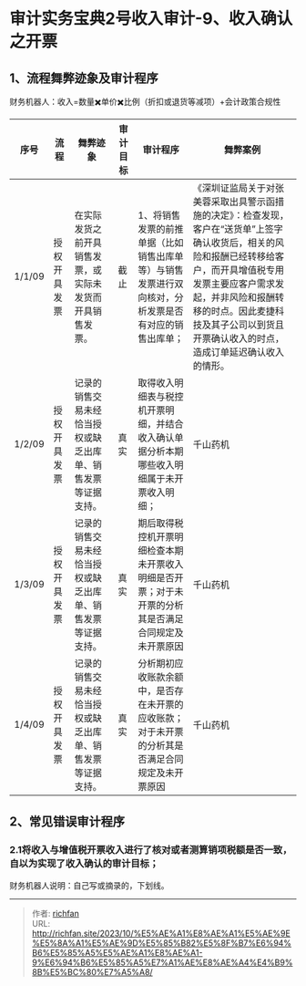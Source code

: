 # 审计实务宝典2号收入审计-9、收入确认之开票

## 1、流程舞弊迹象及审计程序
财务机器人：收入=数量✖️单价✖️比例（折扣或退货等减项）+会计政策合规性


| 序号     | 流程     | 舞弊迹象                           | 审计目标 | 审计程序                                               | 舞弊案例                                                                                                                                     |
|--------|--------|--------------------------------|------|----------------------------------------------------|------------------------------------------------------------------------------------------------------------------------------------------|
| 1/1/09 | 授权开具发票 | 在实际发货之前开具销售发票，或实际未发货而开具销售发票。   | 截止   | 1、将销售发票的前推单据（比如销售出库单等）与销售发票进行双向核对，分析发票是否有对应的销售出库单； | 《深圳证监局关于对张美蓉采取出具警示函措施的决定》：检查发现，客户在“送货单”上签字确认收货后，相关的风险和报酬已经转移给客户，而开具增值税专用发票主要应客户需求发起，并非风险和报酬转移的时点。因此麦捷科技及其子公司以到货且开票确认收入的时点，造成订单延迟确认收入的情形。 |
| 1/2/09 | 授权开具发票 | 记录的销售交易未经恰当授权或缺乏出库单、销售发票等证据支持。 | 真实   | 取得收入明细表与税控机开票明细，并结合收入确认单据分析本期哪些收入明细属于未开票收入明细；      | 千山药机                                                                                                                                     |
| 1/3/09 | 授权开具发票 | 记录的销售交易未经恰当授权或缺乏出库单、销售发票等证据支持。 | 真实   | 期后取得税控机开票明细检查本期未开票收入明细是否开票；对于未开票的分析其是否满足合同规定及未开票原因 | 千山药机                                                                                                                                     |
| 1/4/09 | 授权开具发票 | 记录的销售交易未经恰当授权或缺乏出库单、销售发票等证据支持。 | 真实   | 分析期初应收账款余额中，是否存在未开票的应收账款；对于未开票的分析其是否满足合同规定及未开票原因   | 千山药机                                                                                                                                     |



## 2、常见错误审计程序
### 2.1将收入与增值税开票收入进行了核对或者测算销项税额是否一致，自以为实现了收入确认的审计目标；
财务机器人说明：自己写或摘录的，下划线。

---

> 作者: [richfan](https://richfan.site/)  
> URL: http://richfan.site/2023/10/%E5%AE%A1%E8%AE%A1%E5%AE%9E%E5%8A%A1%E5%AE%9D%E5%85%B82%E5%8F%B7%E6%94%B6%E5%85%A5%E5%AE%A1%E8%AE%A1-9%E6%94%B6%E5%85%A5%E7%A1%AE%E8%AE%A4%E4%B9%8B%E5%BC%80%E7%A5%A8/  


